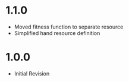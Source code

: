 # 1.1.0
- Moved fitness function to separate resource
- Simplified hand resource definition

# 1.0.0
- Initial Revision
